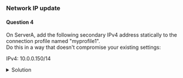 ### Network IP update

#### Question 4

On ServerA, add the following secondary IPv4 address statically to the connection profile named "myprofile1".  
Do this in a way that doesn't compromise your existing settings:  

IPv4: 10.0.0.150/14

<details><summary>Solution</summary>


1. Check the active network connection profiles to ensure the current state:
```
# nmcli connection show --active
```
2. Verify the current configuration of the "myprofile1" profile:
```
# nmcli connection show myprofile1
```
3. Add a secondary IP address on "myprofile1":
```
# nmcli connection modify myprofile1 +ipv4.addresses 10.0.0.150/14
```
This command appends the new IPv4 address to the existing ipv4.addresses configuration of the "myprofile1" profile.

4. Bring up the "myprofile1" network connection:
```
# nmcli connection up myprofile1
```
This command reapplies the connection profile, activating the changes. Alternatively, you can reload NetworkManager configuration files without restarting the NetworkManager service:
```
# nmcli con reload
```
5. (Optional) If you encounter issues, consider restarting the NetworkManager service:
```
# systemctl restart NetworkManager
```
However, this is usually not necessary.

6. Verify the new configuration:
```
# nmcli connection show myprofile1
```
Check if the new IP address is listed in the ipv4.addresses section.


<details><summary>Note</summary>
To remove the added IP address, use the following command:
# nmcli connection modify myprofile1 -ipv4.addresses 10.0.0.5/24
Followed by nmcli connection up myprofile1 or nmcli con reload.
</details>
</details>
